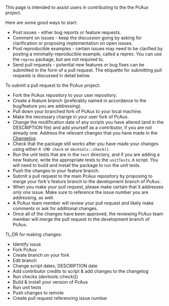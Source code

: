 This page is intended to assist users in contributing to the the PcAux project. 

Here are some good ways to start: 

* Post issues - either bug reports or feature requests. 
* Comment on issues - keep the discussion going by asking for clarification or proposing implementation on open issues.
* Post reproducible examples - certain issues may need to be clarified by posting a minimally-reproducible example, called a reprex. You can use the `reprex` package, but are not required to. 
* Send pull requests - potential new features or bug fixes can be submitted in the form of a pull request. The etiquette for submitting pull requests is discussed in detail below. 

To submit a pull request to the PcAux project: 

* Fork the PcAux repository to your user repository.
* Create a feature branch (preferably named in accordance to the bug/feature you are addressing). 
* Pull down your branched fork of PcAux to your local machine. 
* Make the necessary change in your user fork of PcAux.
* Change the modification date of any scripts you have altered (and in the DESCRIPTION file) and add yourself as a contributor, if you are not already one. Address the relevant changes that you have made in the [Changelog](https://github.com/PcAux-Package/PcAux/blob/develop/CHANGELOG.md). 
* Check that the package still works after you have made your changes using either `R CMD check` or `devtools::check()`.
* Run the unit tests that are in the `test` directory, and if you are adding a new feature, write the appropriate tests to the `unitTests.R` script. You will need to build and install the package to run the unit tests.
* Push the changes to your feature branch. 
* Submit a pull request to the main PcAux repository by proposing to merge your fork's feature branch to the development branch of PcAux.
* When you make your pull request, please make certain that it addresses _only_ _one_ issue. Make sure to reference the issue number you are addressing, as well. 
* A PcAux team member will review your pull request and likely make comments or ask for additional changes. 
* Once all of the changes have been approved, the reviewing PcAux team member will merge the pull request to the development branch of PcAux.

TL;DR for making changes:

* Identify issue
* Fork PcAux 
* Create branch on your fork
* Edit branch
* Change script dates, DESCRIPTION date
* Add contributor credits to script & add changes to the changelog
* Run checks (devtools::check())
* Build & install your version of PcAux
* Run unit tests
* Push changes to remote 
* Create pull request referencing issue number
